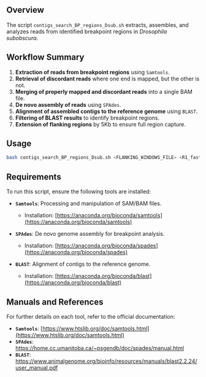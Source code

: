 ## **Overview**
The script `contigs_search_BP_regions_Dsub.sh` extracts, assembles, and analyzes reads from identified breakpoint regions in *Drosophila subobscura*. 

## **Workflow Summary**
1. **Extraction of reads from breakpoint regions** using `Samtools`.
2. **Retrieval of discordant reads** where one end is mapped, but the other is not.
3. **Merging of properly mapped and discordant reads** into a single BAM file.
4. **De novo assembly of reads** using `SPAdes`.
5. **Alignment of assembled contigs to the reference genome** using `BLAST`.
6. **Filtering of BLAST results** to identify breakpoint regions.
7. **Extension of flanking regions** by 5Kb to ensure full region capture.

## **Usage**
```bash
bash contigs_search_BP_regions_Dsub.sh <FLANKING_WINDOWS_FILE> <R1_fastq.gz> <R2_fastq.gz> <BAM_ALIGNMENT> <REFERENCE_GENOME>
```

## **Requirements**
To run this script, ensure the following tools are installed:

- **`Samtools`**: Processing and manipulation of SAM/BAM files.  
  - Installation: [https://anaconda.org/bioconda/samtools](https://anaconda.org/bioconda/samtools)  

- **`SPAdes`**: De novo genome assembly for breakpoint analysis.  
  - Installation: [https://anaconda.org/bioconda/spades](https://anaconda.org/bioconda/spades)  

- **`BLAST`**: Alignment of contigs to the reference genome.  
  - Installation: [https://anaconda.org/bioconda/blast](https://anaconda.org/bioconda/blast)  

## **Manuals and References**
For further details on each tool, refer to the official documentation:

- **`Samtools`**: [https://www.htslib.org/doc/samtools.html](https://www.htslib.org/doc/samtools.html)  
- **`SPAdes`**: https://home.cc.umanitoba.ca/~psgendb/doc/spades/manual.html 
- **`BLAST`**: https://www.animalgenome.org/bioinfo/resources/manuals/blast2.2.24/user_manual.pdf 
